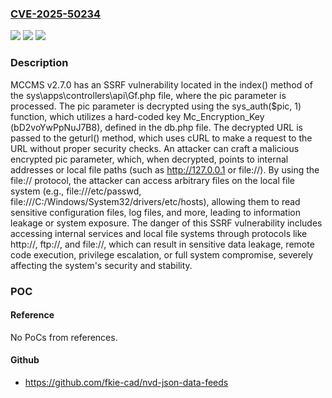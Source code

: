 ### [CVE-2025-50234](https://cve.mitre.org/cgi-bin/cvename.cgi?name=CVE-2025-50234)
![](https://img.shields.io/static/v1?label=Product&message=n%2Fa&color=blue)
![](https://img.shields.io/static/v1?label=Version&message=n%2Fa%20&color=brightgreen)
![](https://img.shields.io/static/v1?label=Vulnerability&message=n%2Fa&color=brightgreen)

### Description

MCCMS v2.7.0 has an SSRF vulnerability located in the index() method of the sys\apps\controllers\api\Gf.php file, where the pic parameter is processed. The pic parameter is decrypted using the sys_auth($pic, 1) function, which utilizes a hard-coded key Mc_Encryption_Key (bD2voYwPpNuJ7B8), defined in the db.php file. The decrypted URL is passed to the geturl() method, which uses cURL to make a request to the URL without proper security checks. An attacker can craft a malicious encrypted pic parameter, which, when decrypted, points to internal addresses or local file paths (such as http://127.0.0.1 or file://). By using the file:// protocol, the attacker can access arbitrary files on the local file system (e.g., file:///etc/passwd, file:///C:/Windows/System32/drivers/etc/hosts), allowing them to read sensitive configuration files, log files, and more, leading to information leakage or system exposure. The danger of this SSRF vulnerability includes accessing internal services and local file systems through protocols like http://, ftp://, and file://, which can result in sensitive data leakage, remote code execution, privilege escalation, or full system compromise, severely affecting the system's security and stability.

### POC

#### Reference
No PoCs from references.

#### Github
- https://github.com/fkie-cad/nvd-json-data-feeds

